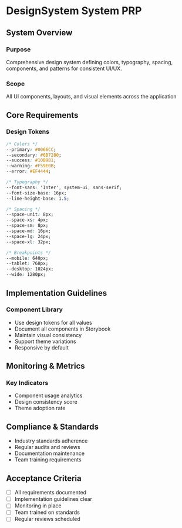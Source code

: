 # DesignSystem System PRP

## System Overview

### Purpose
Comprehensive design system defining colors, typography, spacing, components, and patterns for consistent UI/UX.

### Scope
All UI components, layouts, and visual elements across the application

## Core Requirements

### Design Tokens
```css
/* Colors */
--primary: #0066CC;
--secondary: #6B7280;
--success: #10B981;
--warning: #F59E0B;
--error: #EF4444;

/* Typography */
--font-sans: 'Inter', system-ui, sans-serif;
--font-size-base: 16px;
--line-height-base: 1.5;

/* Spacing */
--space-unit: 8px;
--space-xs: 4px;
--space-sm: 8px;
--space-md: 16px;
--space-lg: 24px;
--space-xl: 32px;

/* Breakpoints */
--mobile: 640px;
--tablet: 768px;
--desktop: 1024px;
--wide: 1280px;
```

## Implementation Guidelines

### Component Library
- Use design tokens for all values
- Document all components in Storybook
- Maintain visual consistency
- Support theme variations
- Responsive by default

## Monitoring & Metrics

### Key Indicators
- Component usage analytics
- Design consistency score
- Theme adoption rate

## Compliance & Standards
- Industry standards adherence
- Regular audits and reviews
- Documentation maintenance
- Team training requirements

## Acceptance Criteria
- [ ] All requirements documented
- [ ] Implementation guidelines clear
- [ ] Monitoring in place
- [ ] Team trained on standards
- [ ] Regular reviews scheduled
